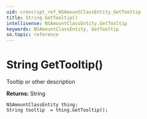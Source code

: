 ```yaml
---
uid: crmscript_ref_NSAmountClassEntity_GetTooltip
title: String GetTooltip()
intellisense: NSAmountClassEntity.GetTooltip
keywords: NSAmountClassEntity, GetTooltip
so.topic: reference
---
```


# String GetTooltip()

Tooltip or other description

**Returns:** String

```crmscript
NSAmountClassEntity thing;
String tooltip  = thing.GetTooltip();
```

